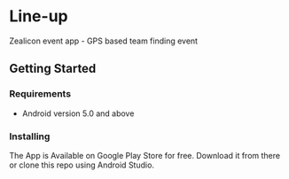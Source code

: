 
# Line-up
Zealicon event app - GPS based team finding event

## Getting Started
 
### Requirements
* Android version 5.0 and above

### Installing

The App is Available on Google Play Store for free. Download it from there or clone this repo using Android Studio.



